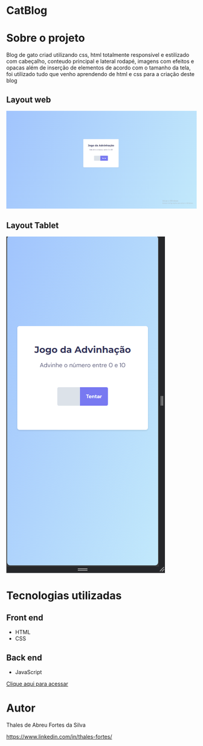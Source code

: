 # CatBlog

# Sobre o projeto

Blog de gato criad utilizando css, html totalmente responsivel e estilizado com cabeçalho, conteudo principal e lateral rodapé, imagens com efeitos e opacas além de inserção de elementos de acordo com o tamanho da tela, foi utilizado tudo que venho aprendendo de html e css para a criação deste blog

## Layout web
![Web 1](https://github.com/ThalesFortes/jogo_da_advinhacao/blob/main/printProject/pc.png)

## Layout Tablet
![Tablet 1](https://github.com/ThalesFortes/jogo_da_advinhacao/blob/main/printProject/cel.png)


# Tecnologias utilizadas

## Front end
- HTML 
- CSS

## Back end
- JavaScript

[Clique aqui para acessar](https://thalesfortes.github.io/jogo_da_advinhacao/)

# Autor

Thales de Abreu Fortes da Silva

https://www.linkedin.com/in/thales-fortes/
